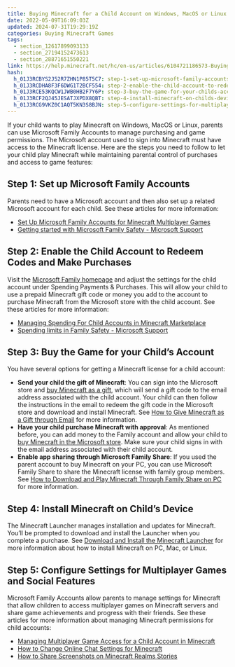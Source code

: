 ```yaml
---
title: Buying Minecraft for a Child Account on Windows, MacOS or Linux
date: 2022-05-09T16:09:03Z
updated: 2024-07-31T19:29:19Z
categories: Buying Minecraft Games
tags:
  - section_12617899093133
  - section_27194152473613
  - section_28871651550221
link: https://help.minecraft.net/hc/en-us/articles/6104721186573-Buying-Minecraft-for-a-Child-Account-on-Windows-MacOS-or-Linux
hash:
  h_01J3RCBYS2J52R7ZHN1P85T5C7: step-1-set-up-microsoft-family-accounts
  h_01J3RCDHA8F3F6DWG1T2BCF554: step-2-enable-the-child-account-to-redeem-codes-and-make-purchases
  h_01J3RCE53KQCW1JWB0HB2F7Y6P: step-3-buy-the-game-for-your-childs-account
  h_01J3RCF2QJ45JESATJXPDX8QBT: step-4-install-minecraft-on-childs-device
  h_01J3RCG9VKZ0C1AQT5KN3S8BJN: step-5-configure-settings-for-multiplayer-games-and-social-features
---
```


If your child wants to play Minecraft on Windows, MacOS or Linux, parents can use Microsoft Family Accounts to manage purchasing and game permissions. The Microsoft account used to sign into Minecraft must have access to the Minecraft license. Here are the steps you need to follow to let your child play Minecraft while maintaining parental control of purchases and access to game features:

## Step 1: Set up Microsoft Family Accounts

Parents need to have a Microsoft account and then also set up a related Microsoft account for each child. See these articles for more information:

- [Set Up Microsoft Family Accounts for Minecraft Multiplayer Games](../Account-Settings/Set-Up-Microsoft-Family-Accounts-for-Minecraft-Multiplayer-Games.md)
- [Getting started with Microsoft Family Safety - Microsoft Support](https://support.microsoft.com/en-us/account-billing/getting-started-with-microsoft-family-safety-b6280c9d-38d7-82ff-0e4f-a6cb7e659344)

## Step 2: Enable the Child Account to Redeem Codes and Make Purchases

Visit the [Microsoft Family homepage](https://account.microsoft.com/family/settings) and adjust the settings for the child account under Spending Payments & Purchases. This will allow your child to use a prepaid Minecraft gift code or money you add to the account to purchase Minecraft from the Microsoft store with the child account. See these articles for more information:

- [Managing Spending For Child Accounts in Minecraft Marketplace](../Account-Settings/Managing-Spending-For-Child-Accounts-in-Minecraft-Marketplace.md)
- [Spending limits in Family Safety - Microsoft Support](https://prod.support.services.microsoft.com/en-us/account-billing/spending-limits-in-family-safety-f30d6801-165d-9f86-3fe7-063245c0449b)

## Step 3: Buy the Game for your Child’s Account

You have several options for getting a Minecraft license for a child account:

- **Send your child the gift of Minecraft**: You can sign into the Microsoft store and [buy Minecraft as a gift](https://www.xbox.com/en-US/games/store/minecraft-java-bedrock-edition-for-pc/9NXP44L49SHJ/0010), which will send a gift code to the email address associated with the child account. Your child can then follow the instructions in the email to redeem the gift code in the Microsoft store and download and install Minecraft. See [How to Give Minecraft as a Gift through Email](./How-to-Gift-Minecraft-and-Other-Minecraft-Games-on-Minecraft-net.md) for more information.
- **Have your child purchase Minecraft with approval**: As mentioned before, you can add money to the Family account and allow your child to [buy Minecraft in the Microsoft store](https://www.xbox.com/en-US/games/store/minecraft-java-bedrock-edition-for-pc/9NXP44L49SHJ/0010). Make sure your child signs in with the email address associated with their child account.
- **Enable app sharing through Microsoft Family Share**: If you used the parent account to buy Minecraft on your PC, you can use Microsoft Family Share to share the Minecraft license with family group members. See [How to Download and Play Minecraft Through Family Share on PC](../Download-Install/How-to-Download-and-Play-Minecraft-Through-Family-Share-on-PC.md) for more information.

## Step 4: Install Minecraft on Child’s Device

The Minecraft Launcher manages installation and updates for Minecraft. You’ll be prompted to download and install the Launcher when you complete a purchase. See [Download and Install the Minecraft Launcher](../Minecraft-Launcher-Support/How-to-Download-and-Install-the-Minecraft-Launcher.md) for more information about how to install Minecraft on PC, Mac, or Linux.

## Step 5: Configure Settings for Multiplayer Games and Social Features

Microsoft Family Accounts allow parents to manage settings for Minecraft that allow children to access multiplayer games on Minecraft servers and share game achievements and progress with their friends. See these articles for more information about managing Minecraft permissions for child accounts:

- [Managing Multiplayer Game Access for a Child Account in Minecraft](../Account-Settings/Managing-Multiplayer-Game-Access-for-a-Child-Account-in-Minecraft.md)
- [How to Change Online Chat Settings for Minecraft](../Account-Settings/How-to-Change-Online-Chat-Settings-for-Minecraft.md)
- [How to Share Screenshots on Minecraft Realms Stories](../Manage-or-Troubleshoot-Realms/How-to-Share-Screenshots-on-Minecraft-Realms-Stories.md)
